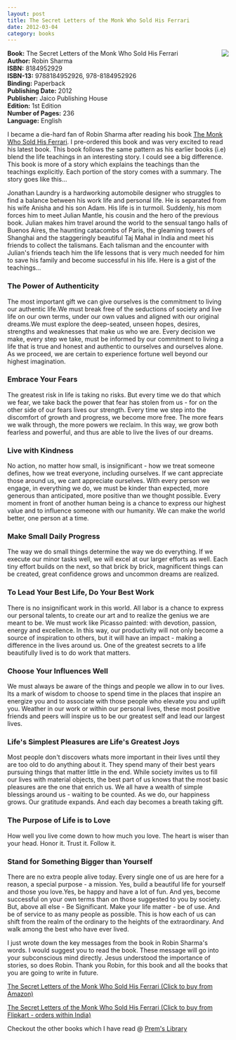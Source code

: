 ```yaml
---
layout: post
title: The Secret Letters of the Monk Who Sold His Ferrari
date: 2012-03-04
category: books
---
```


<img style="clear: right; float: right; margin-bottom: 1em; margin-left: 1em;" 
src="{{site.img-url}}/the-secret-letters-of-the-monk-who-sold-his-ferrari-robin-sharma.jpg"/>
**Book:** The Secret Letters of the Monk Who Sold His Ferrari  
**Author:** Robin Sharma  
**ISBN:** 8184952929  
**ISBN-13:** 9788184952926, 978-8184952926  
**Binding:** Paperback  
**Publishing Date:** 2012  
**Publisher:** Jaico Publishing House  
**Edition:** 1st Edition  
**Number of Pages:** 236  
**Language:** English  
  
I became a die-hard fan of Robin Sharma after reading his book [The Monk Who Sold His Ferrari][monk-url]. I pre-ordered this book and was very excited to read his latest book. This book follows the same pattern as his earlier books (i.e) blend the life teachings in an interesting story. I could see a big difference. This book is more of a story which explains the teachings than the teachings explicitly. Each portion of the story comes with a summary. The story goes like this...  

[monk-url]: {{site.url}}/the-monk-who-sold-his-ferrari-robin-sharma-book-review/
  
Jonathan Laundry is a hardworking automobile designer who struggles to find a balance between his work life and personal life. He is separated from his wife Anisha and his son Adam. His life is in turmoil. Suddenly, his mom forces him to meet Julian Mantle, his cousin and the hero of the previous book. Julian makes him travel around the world to the sensual tango halls of Buenos Aires, the haunting catacombs of Paris, the gleaming towers of Shanghai and the staggeringly beautiful Taj Mahal in India and meet his friends to collect the talismans. Each talisman and the encounter with Julian's friends teach him the life lessons that is very much needed for him to save his family and become successful in his life. Here is a gist of the teachings...  
  
### The Power of Authenticity  

The most important gift we can give ourselves is the commitment to living our authentic life.We must break free of the seductions of society and live life on our own terms, under our own values and aligned with our original dreams.We must explore the deep-seated, unseen hopes, desires, strengths and weaknesses that make us who we are. Every decision we make, every step we take, must be informed by our commitment to living a life that is true and honest and authentic to ourselves and ourselves alone. As we proceed, we are certain to experience fortune well beyond our highest imagination.  
  
### Embrace Your Fears  

The greatest risk in life is taking no risks. But every time we do that which we fear, we take back the power that fear has stolen from us - for on the other side of our fears lives our strength. Every time we step into the discomfort of growth and progress, we become more free. The more fears we walk through, the more powers we reclaim. In this way, we grow both fearless and powerful, and thus are able to live the lives of our dreams.  
  
### Live with Kindness  

No action, no matter how small, is insignificant - how we treat someone defines, how we treat everyone, including ourselves. If we cant appreciate those around us, we cant appreciate ourselves. With every person we engage, in everything we do, we must be kinder than expected, more generous than anticipated, more positive than we thought possible. Every moment in front of another human being is a chance to express our highest value and to influence someone with our humanity. We can make the world better, one person at a time.  
  
### Make Small Daily Progress  

The way we do small things determine the way we do everything. If we execute our minor tasks well, we will excel at our larger efforts as well. Each tiny effort builds on the next, so that brick by brick, magnificent things can be created, great confidence grows and uncommon dreams are realized.  
  
### To Lead Your Best Life, Do Your Best Work  

There is no insignificant work in this world. All labor is a chance to express our personal talents, to create our art and to realize the genius we are meant to be. We must work like Picasso painted: with devotion, passion, energy and excellence. In this way, our productivity will not only become a source of inspiration to others, but it will have an impact - making a difference in the lives around us. One of the greatest secrets to a life beautifully lived is to do work that matters.  
  
### Choose Your Influences Well  

We must always be aware of the things and people we allow in to our lives. Its a mark of wisdom to choose to spend time in the places that inspire an energize you and to associate with those people who elevate you and uplift you. Weather in our work or within our personal lives, these most positive friends and peers will inspire us to be our greatest self and lead our largest lives.  
  
### Life's Simplest Pleasures are Life's Greatest Joys  

Most people don't discovers whats more important in their lives until they are too old to do anything about it. They spend many of their best years pursuing things that matter little in the end. While society invites us to fill our lives with material objects, the best part of us knows that the most basic pleasures are the one that enrich us. We all have a wealth of simple blessings around us - waiting to be counted.  As we do, our happiness grows. Our gratitude expands. And each day becomes a breath taking gift.  
  
### The Purpose of Life is to Love  

How well you live come down to how much you love. The heart is wiser than your head. Honor it. Trust it. Follow it.  
  
### Stand for Something Bigger than Yourself  

There are no extra people alive today. Every single one of us are here for a reason, a special purpose - a mission. Yes, build a beautiful life for yourself and those you love.Yes, be happy and have a lot of fun. And yes, become successful on your own terms than on those suggested to you by society. But, above all else - Be Significant. Make your life matter - be of use. And be of service to as many people as possible. This is how each of us can shift from the realm of the ordinary to the heights of the extraordinary. And walk among the best who have ever lived.  
  
I just wrote down the key messages from the book in Robin Sharma's words. I would suggest you to read the book. These message will go into your subconscious mind directly. Jesus understood the importance of stories, so does Robin. Thank you Robin, for this book and all the books that you are going to write in future.  
  
[The Secret Letters of the Monk Who Sold His Ferrari (Click to buy from Amazon)](http://www.amazon.com/gp/product/0007321112/ref=as_li_qf_sp_asin_il_tl?ie=UTF8&tag=booiverea-20&linkCode=as2&camp=1789&creative=9325&creativeASIN=0007321112)  
  
[The Secret Letters of the Monk Who Sold His Ferrari (Click to buy from Flipkart - orders within India)](http://www.flipkart.com/secret-letters-monk-sold-his-ferrari-8184952929/p/itmd36cpmufhbbte?pid=9788184952926&affid=INPremkblo)  

Checkout the other books which I have read @ [Prem's Library]({{site.url}}/category/books/)  

